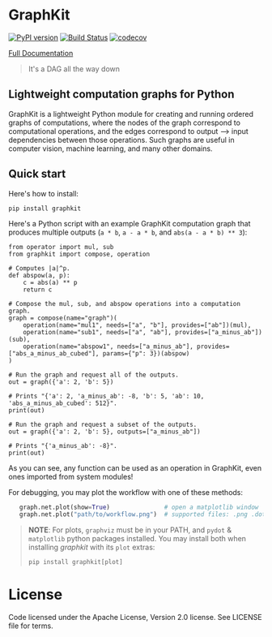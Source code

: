 # GraphKit

[![PyPI version](https://badge.fury.io/py/graphkit.svg)](https://badge.fury.io/py/graphkit) [![Build Status](https://travis-ci.org/yahoo/graphkit.svg?branch=master)](https://travis-ci.org/yahoo/graphkit) [![codecov](https://codecov.io/gh/yahoo/graphkit/branch/master/graph/badge.svg)](https://codecov.io/gh/yahoo/graphkit)

[Full Documentation](https://pythonhosted.org/graphkit/)

> It's a DAG all the way down

## Lightweight computation graphs for Python

GraphKit is a lightweight Python module for creating and running ordered graphs of computations, where the nodes of the graph correspond to computational operations, and the edges correspond to output --> input dependencies between those operations.  Such graphs are useful in computer vision, machine learning, and many other domains.

## Quick start

Here's how to install:

```
pip install graphkit
```    

Here's a Python script with an example GraphKit computation graph that produces multiple outputs (`a * b`, `a - a * b`, and `abs(a - a * b) ** 3`):

```
from operator import mul, sub
from graphkit import compose, operation

# Computes |a|^p.
def abspow(a, p):
    c = abs(a) ** p
    return c

# Compose the mul, sub, and abspow operations into a computation graph.
graph = compose(name="graph")(
    operation(name="mul1", needs=["a", "b"], provides=["ab"])(mul),
    operation(name="sub1", needs=["a", "ab"], provides=["a_minus_ab"])(sub),
    operation(name="abspow1", needs=["a_minus_ab"], provides=["abs_a_minus_ab_cubed"], params={"p": 3})(abspow)
)

# Run the graph and request all of the outputs.
out = graph({'a': 2, 'b': 5})

# Prints "{'a': 2, 'a_minus_ab': -8, 'b': 5, 'ab': 10, 'abs_a_minus_ab_cubed': 512}".
print(out)

# Run the graph and request a subset of the outputs.
out = graph({'a': 2, 'b': 5}, outputs=["a_minus_ab"])

# Prints "{'a_minus_ab': -8}".
print(out)
```

As you can see, any function can be used as an operation in GraphKit, even ones imported from system modules!

For debugging, you may plot the workflow with one of these methods:

```python
   graph.net.plot(show=True)               # open a matplotlib window
   graph.net.plot("path/to/workflow.png")  # supported files: .png .dot .jpg .jpeg .pdf .svg
```

> **NOTE**: For plots, `graphviz` must be in your PATH, and `pydot` & `matplotlib` python packages installed.
> You may install both when installing *graphkit* with its `plot` extras:
> ```python
> pip install graphkit[plot]
> ```

# License

Code licensed under the Apache License, Version 2.0 license. See LICENSE file for terms.
